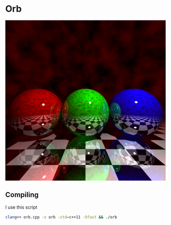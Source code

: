 # Orb

![Alt text](https://github.com/CobaltXII/orb/blob/master/img/orb_3.png?raw=true)

## Compiling

I use this script

```bash
clang++ orb.cpp -o orb -std=c++11 -Ofast && ./orb
```